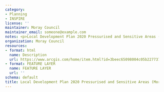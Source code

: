 ```yaml
---
category:
- Planning
- INSPIRE
license: ''
maintainer: Moray Council
maintainer_email: someone@example.com
notes: <p>Local Development Plan 2020 Pressurised and Sensitive Areas (Moray)</p>
organization: Moray Council
resources:
- format: html
  name: Description
  url: https://www.arcgis.com/home/item.html?id=3beec65098004c05b227737e9e637c5c
- format: FEATURE LAYER
  name: FEATURE LAYER
  url: ''
schema: default
title: Local Development Plan 2020 Pressurised and Sensitive Areas (Moray)
---
```


